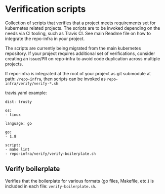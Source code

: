 # Verification scripts

Collection of scripts that verifies that a project meets requirements set for kubernetes related projects. The scripts are to be invoked depending on the needs via CI tooling, such as Travis CI. See main Readme file on how to integrate the repo-infra in your project.

The scripts are currently being migrated from the main kubernetes repository. If your project requires additional set of verifications, consider creating an issue/PR on repo-infra to avoid code duplication across multiple projects.

If repo-infra is integrated at the root of your project as git submodule at path: `/repo-infra`,
then scripts can be invoked as `repo-infra/verify/verify-*.sh`

travis.yaml example:

```
dist: trusty

os:
- linux

language: go

go:
- 1.8

script:
- make lint
- repo-infra/verify/verify-boilerplate.sh
```

## Verify boilerplate

Verifies that the boilerplate for various formats (go files, Makefile, etc.) is included in each file: `verify-boilerplate.sh`.
